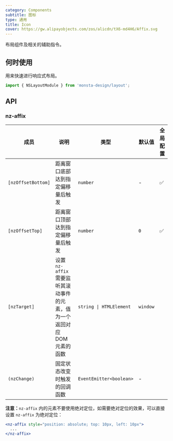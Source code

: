 ```yaml
---
category: Components
subtitle: 图标
type: 通用
title: Icon
cover: https://gw.alipayobjects.com/zos/alicdn/tX6-md4H6/Affix.svg
---
```


布局组件及相关的辅助指令。

## 何时使用

用来快速进行响应式布局。

```ts
import { NSLayoutModule } from 'monsta-design/layout';
```

## API


### nz-affix

| 成员 | 说明 | 类型 | 默认值 | 全局配置 |
| --- | --- | --- | --- | --- |
| `[nzOffsetBottom]` | 距离窗口底部达到指定偏移量后触发 | `number` | - | ✅ |
| `[nzOffsetTop]` | 距离窗口顶部达到指定偏移量后触发 | `number` | `0` | ✅ |
| `[nzTarget]` | 设置 `nz-affix` 需要监听其滚动事件的元素，值为一个返回对应 DOM 元素的函数 | `string \| HTMLElement` | `window` |
| `(nzChange)` | 固定状态改变时触发的回调函数 | `EventEmitter<boolean>` | - |

**注意：**`nz-affix` 内的元素不要使用绝对定位，如需要绝对定位的效果，可以直接设置 `nz-affix` 为绝对定位：

```jsx
<nz-affix style="position: absolute; top: 10px, left: 10px">
  ...
</nz-affix>
```
